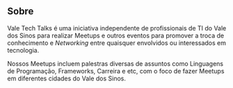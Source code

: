## Sobre

Vale Tech Talks é uma iniciativa independente de profissionais de TI do Vale dos Sinos para realizar Meetups e outros eventos para promover a troca de conhecimento e _Networking_ entre quaisquer envolvidos ou interessados em tecnologia.

Nossos Meetups incluem palestras diversas de assuntos como Linguagens de Programação, Frameworks, Carreira e etc, com o foco de fazer Meetups em diferentes cidades do Vale dos Sinos.
